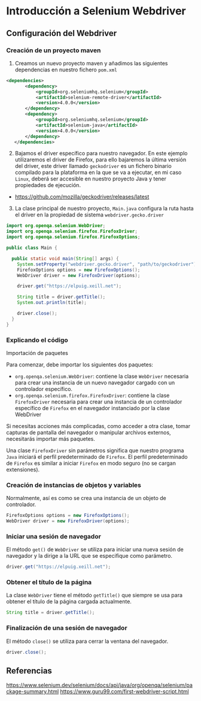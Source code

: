 # Introducción a Selenium Webdriver

## Configuración del Webdriver

### Creación de un proyecto maven


1. Creamos un nuevo proyecto maven y añadimos las siguientes dependencias en nuestro fichero `pom.xml`

```xml
<dependencies>
       <dependency>
           <groupId>org.seleniumhq.selenium</groupId>
           <artifactId>selenium-remote-driver</artifactId>
           <version>4.0.0</version>
       </dependency>
       <dependency>
           <groupId>org.seleniumhq.selenium</groupId>
           <artifactId>selenium-java</artifactId>
           <version>4.0.0</version>
       </dependency>
   </dependencies>
```

2. Bajamos el driver específico para nuestro navegador. En este ejemplo utilizaremos el driver de Firefox, para ello bajaremos la última versión del driver, este driver llamado `geckodriver` es un fichero binario compilado para la plataforma en la que se va a ejecutar, en mi caso `Linux`, deberá ser accesible en nuestro proyecto Java y tener propiedades de ejecución.

* https://github.com/mozilla/geckodriver/releases/latest

3. La clase principal de nuestro proyecto, `Main.java` configura la ruta hasta el driver en la propiedad de sistema `webdriver.gecko.driver`

```java
import org.openqa.selenium.WebDriver;
import org.openqa.selenium.firefox.FirefoxDriver;
import org.openqa.selenium.firefox.FirefoxOptions;

public class Main {

  public static void main(String[] args) {
    System.setProperty("webdriver.gecko.driver", "path/to/geckodriver");
    FirefoxOptions options = new FirefoxOptions();
    WebDriver driver = new FirefoxDriver(options);

    driver.get("https://elpuig.xeill.net");

    String title = driver.getTitle();
    System.out.println(title);

    driver.close();
  }
}
```

### Explicando el código
Importación de paquetes

Para comenzar, debe importar los siguientes dos paquetes:
* `org.openqa.selenium.WebDriver`: contiene la clase `WebDriver` necesaria para crear una instancia de un nuevo navegador cargado con un controlador específico.
* `org.openqa.selenium.firefox.FirefoxDriver`: contiene la clase `FirefoxDriver` necesaria para crear una instancia de un controlador específico de `Firefox` en el navegador instanciado por la clase WebDriver

Si necesitas acciones más complicadas, como acceder a otra clase, tomar capturas de pantalla del navegador o manipular archivos externos, necesitarás importar más paquetes.

Una clase `FirefoxDriver` sin parámetros significa que nuestro programa `Java` iniciará el perfil predeterminado de `Firefox`. El perfil predeterminado de `Firefox` es similar a iniciar `Firefox` en modo seguro (no se cargan extensiones).

### Creación de instancias de objetos y variables

Normalmente, así es como se crea una instancia de un objeto de controlador.

```java
FirefoxOptions options = new FirefoxOptions();
WebDriver driver = new FirefoxDriver(options);
```

### Iniciar una sesión de navegador

El método `get()` de `WebDriver` se utiliza para iniciar una nueva sesión de navegador y la dirige a la URL que se especifique como parámetro.

```java
driver.get("https://elpuig.xeill.net");
```

### Obtener el título de la página

La clase `WebDriver` tiene el método `getTitle()` que siempre se usa para obtener el título de la página cargada actualmente.

```java
String title = driver.getTitle();
```

### Finalización de una sesión de navegador

El método `close()` se utiliza para cerrar la ventana del navegador.

```java
driver.close();
```

## Referencias
https://www.selenium.dev/selenium/docs/api/java/org/openqa/selenium/package-summary.html
https://www.guru99.com/first-webdriver-script.html
